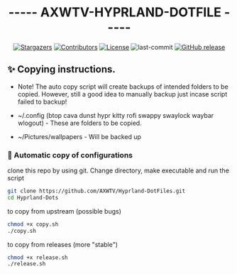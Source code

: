 <div align="center">

# ----- AXWTV-HYPRLAND-DOTFILE -----

<a href="https://github.com/D3Ext/aesthetic-wallpapers/stargazers">
    <img alt="Stargazers" src="https://img.shields.io/github/stars/AXWTV/Hyprland-DotFiles?style=for-the-badge&logo=starship&color=89b4fa&logoColor=D9E0EE&labelColor=302D41"></a>
  <a href="https://github.com/AXWTV/Hyprland-DotFiles/graphs/contributors">
    <img alt="Contributors" src="https://img.shields.io/github/contributors/AXWTV/Hyprland-DotFiles?style=for-the-badge&logo=gitbook&color=89b4fa&logoColor=D9E0EE&labelColor=302D41"></a>
  <a href="https://lbesson.mit-license.org/">
    <img alt="License" src="https://img.shields.io/badge/License-MIT-blue.svg?style=for-the-badge&color=89b4fa&logoColor=D9E0EE&labelColor=302D41"></a>
  <a herf="https://github.com/AXWTV/Hyprland-DotFiles/commits/main">
    <img alt="last-commit" src="https://img.shields.io/github/last-commit/AXWTV/Hyprland-DotFiles?style=for-the-badge&color=89b4fa&logo=github&logoColor=D9E0EE&labelColor=302D41"></a> 
  <a href="https://github.com/AXWTV/Hyprland-DotFiles/releases/latest">
    <img alt="GitHub release" src="https://img.shields.io/github/v/release/AXWTV/Hyprland-DotFiles?style=for-the-badge&color=89b4fa&logo=github&logoColor=D9E0EE&labelColor=302D41"></a>

<br/>
</div>

## ✨ Copying instructions. 
- Note! The auto copy script will create backups of intended folders to be copied. However, still a good idea to manually backup just incase script failed to backup!

- ~/.config (btop cava dunst hypr kitty rofi swappy swaylock waybar wlogout) - These are folders to be copied.
- ~/Pictures/wallpapers - Will be backed up

### 🔔 Automatic copy of configurations
clone this repo by using git. Change directory, make executable and run the script
```bash
git clone https://github.com/AXWTV/Hyprland-DotFiles.git
cd Hyprland-Dots
```
to copy from upstream (possible bugs)
```bash
chmod +x copy.sh
./copy.sh
```
to copy from releases (more "stable")
```bash
chmod +x release.sh
./release.sh
```
